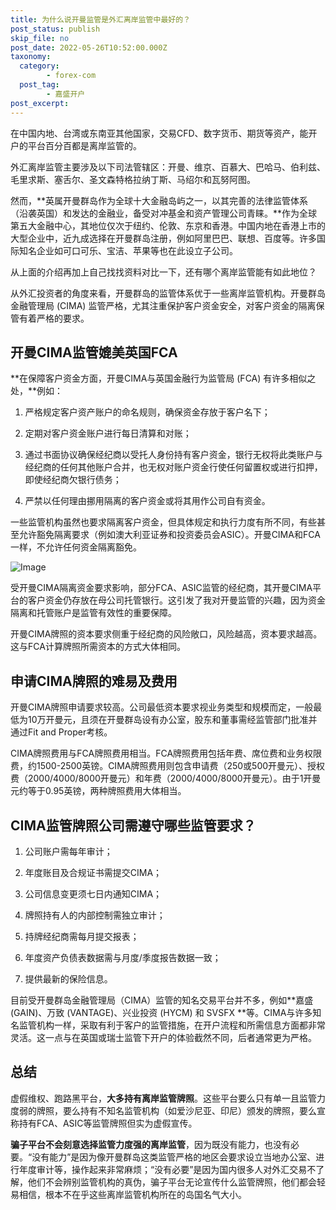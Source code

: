 ```yaml
---
title: 为什么说开曼监管是外汇离岸监管中最好的？
post_status: publish
skip_file: no
post_date: 2022-05-26T10:52:00.000Z
taxonomy:
  category:
        - forex-com
  post_tag:
        - 嘉盛开户
post_excerpt: 
---
```

在中国内地、台湾或东南亚其他国家，交易CFD、数字货币、期货等资产，能开户的平台百分百都是离岸监管的。

外汇离岸监管主要涉及以下司法管辖区：开曼、维京、百慕大、巴哈马、伯利兹、毛里求斯、塞舌尔、圣文森特格拉纳丁斯、马绍尔和瓦努阿图。

然而，**英属开曼群岛作为全球十大金融岛屿之一，以其完善的法律监管体系（沿袭英国）和发达的金融业，备受对冲基金和资产管理公司青睐。**作为全球第五大金融中心，其地位仅次于纽约、伦敦、东京和香港。中国内地在香港上市的大型企业中，近九成选择在开曼群岛注册，例如阿里巴巴、联想、百度等。许多国际知名企业如可口可乐、宝洁、苹果等也在此设立子公司。

从上面的介绍再加上自己找找资料对比一下，还有哪个离岸监管能有如此地位？

从外汇投资者的角度来看，开曼群岛的监管体系优于一些离岸监管机构。开曼群岛金融管理局 (CIMA) 监管严格，尤其注重保护客户资金安全，对客户资金的隔离保管有着严格的要求。

## 开曼CIMA监管媲美英国FCA

**在保障客户资金方面，开曼CIMA与英国金融行为监管局 (FCA) 有许多相似之处，**例如：

1. 严格规定客户资产账户的命名规则，确保资金存放于客户名下；

1. 定期对客户资金账户进行每日清算和对账；

1. 通过书面协议确保经纪商以受托人身份持有客户资金，银行无权将此类账户与经纪商的任何其他账户合并，也无权对账户资金行使任何留置权或进行扣押，即使经纪商欠银行债务；

1. 严禁以任何理由挪用隔离的客户资金或将其用作公司自有资金。

一些监管机构虽然也要求隔离客户资金，但具体规定和执行力度有所不同，有些甚至允许豁免隔离要求（例如澳大利亚证券和投资委员会ASIC）。开曼CIMA和FCA一样，不允许任何资金隔离豁免。

![Image](https://prod-files-secure.s3.us-west-2.amazonaws.com/39ed1227-6d7d-4570-be36-9ccd4a2c4241/bd849744-3fcb-4a37-8312-357962c8f065/image.png?X-Amz-Algorithm=AWS4-HMAC-SHA256&X-Amz-Content-Sha256=UNSIGNED-PAYLOAD&X-Amz-Credential=ASIAZI2LB466R5RYSQBQ%2F20250517%2Fus-west-2%2Fs3%2Faws4_request&X-Amz-Date=20250517T161356Z&X-Amz-Expires=3600&X-Amz-Security-Token=IQoJb3JpZ2luX2VjEKb%2F%2F%2F%2F%2F%2F%2F%2F%2F%2FwEaCXVzLXdlc3QtMiJHMEUCIQC%2FDuR3PbFN3F4jnUo7PvPZVEIhMu6V5N0%2FFus7WXdsAAIgPIxCpA6hqqmroFKnT1wGajlpJ2ijF0I13jjJt1U1yC4q%2FwMIXxAAGgw2Mzc0MjMxODM4MDUiDIboL%2FZWWi1RsyIcPyrcA0wrMfFkoiXV3Y6nZJCzmW8hMjBw7kePaMxzC5trliBr9DiMSmLqJ86ffS93xLravRA6%2FgFWnq0Dq1K6a0T79gQkYuHmR%2Fwv2MVsaio7%2BphG6VHY%2BQ96srOv9sP3dsqQZXIaBWMXgX24DfX1QXSZMdm4Xmt6ANcsbdJwjaBLNcFmvErCt93obrOwYf%2B0DruzTrIYUcoh%2FNSTdJlgZIMiEYv4FINajqHaQ9vh9nqoqznCiCDPEPr3i2eli3l%2B2yHewd8r1cyMQgUJYwBue5phbMxWWdAervwYDapaLWBb6d%2BNXgHYiCWfcvgD5VlKZl8yTFYDpCGwDJVolmpHIT2524bjORRGcCassuhCQpHVxpRy0VPbyJZl4LjNoRNq34iRg6G7qs%2BkoLPKMuTWKpbLDQBN0O1ugV8IQYoHGO0KB6Qfgy%2F2d4FMl9xWCDyP2VtgRtLIsA3X%2FnVgXt6YTEXI%2BwGjxF4Ex7SHaz65m7e4WBB9KV8pwbawfQpIx7%2BaA0wL10jC8aOa9h3b%2FBHBJx8nqYwFnxunpc8n%2FNwj5%2BY1UwP8StEL9JY3vxhmbFWWFBtJtlJW40IoAGTyT0zoKoxkaAuBHsCMUTMYu7ZEaVaNUe6IsTKf7rx8PwrO%2BcFvMMe0osEGOqUBUCEv3dHqi4CvuBsv6rwuZQwwLOubdRrdDsnwMbm2OYvq8DVqIb1MhTimykHUrVLccjJ91Pgi88UQNRhhQONOV%2FaoPf6QJU5TUosqvJVD49BWJiqex9145Ncwkzdgx499gsxd5WVofnWbbciSdxhcZaucOYcuqi8mpO0wYe86hGZnM4QZo20wnlA6PzHxJw6r8hYqMtcXoEA5TDvfAu6xhz36U4JG&X-Amz-Signature=ae6aeff97f4313b242ca3b49268d269504da17090f1edadef83d0d1c4e6050ee&X-Amz-SignedHeaders=host&x-id=GetObject)

受开曼CIMA隔离资金要求影响，部分FCA、ASIC监管的经纪商，其开曼CIMA平台的客户资金仍存放在母公司托管银行。这引发了我对开曼监管的兴趣，因为资金隔离和托管账户是监管有效性的重要保障。

开曼CIMA牌照的资本要求侧重于经纪商的风险敞口，风险越高，资本要求越高。这与FCA计算牌照所需资本的方式大体相同。

## **申请CIMA牌照的难易及费用**

开曼CIMA牌照申请要求较高。公司最低资本要求视业务类型和规模而定，一般最低为10万开曼元，且须在开曼群岛设有办公室，股东和董事需经监管部门批准并通过Fit and Proper考核。

CIMA牌照费用与FCA牌照费用相当。FCA牌照费用包括年费、席位费和业务权限费，约1500-2500英镑。CIMA牌照费用则包含申请费（250或500开曼元）、授权费（2000/4000/8000开曼元）和年费（2000/4000/8000开曼元）。由于1开曼元约等于0.95英镑，两种牌照费用大体相当。

## CIMA监管牌照公司需遵守哪些监管要求？

1. 公司账户需每年审计；

1. 年度账目及合规证书需提交CIMA；

1. 公司信息变更须七日内通知CIMA；

1. 牌照持有人的内部控制需独立审计；

1. 持牌经纪商需每月提交报表；

1. 年度资产负债表数据需与月度/季度报告数据一致；

1. 提供最新的保险信息。

目前受开曼群岛金融管理局（CIMA）监管的知名交易平台并不多，例如**嘉盛 (GAIN)、万致 (VANTAGE)、兴业投资 (HYCM) 和 SVSFX **等。CIMA与许多知名监管机构一样，采取有利于客户的监管措施，在开户流程和所需信息方面都非常灵活。这一点与在英国或瑞士监管下开户的体验截然不同，后者通常更为严格。

## 总结

虚假维权、跑路黑平台，**大多持有离岸监管牌照**。这些平台要么只有单一且监管力度弱的牌照，要么持有不知名监管机构（如爱沙尼亚、印尼）颁发的牌照，要么宣称持有FCA、ASIC等监管牌照但实为虚假宣传。

**骗子平台不会刻意选择监管力度强的离岸监管**，因为既没有能力，也没有必要。“没有能力”是因为像开曼群岛这类监管严格的地区会要求设立当地办公室、进行年度审计等，操作起来非常麻烦；“没有必要”是因为国内很多人对外汇交易不了解，他们不会辨别监管机构的真伪，骗子平台无论宣传什么监管牌照，他们都会轻易相信，根本不在乎这些离岸监管机构所在的岛国名气大小。
